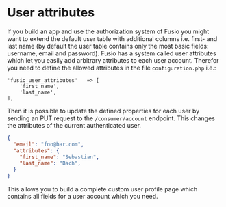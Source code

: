
# User attributes

If you build an app and use the authorization system of Fusio you might want to extend the default user table with
additional columns i.e. first- and last name (by default the user table contains only the most basic fields: username,
email and password). Fusio has a system called user attributes which let you easily add arbitrary attributes to each
user account. Therefor you need to define the allowed attributes in the file `configuration.php` i.e.:

```
'fusio_user_attributes'   => [
    'first_name',
    'last_name',
],
```

Then it is possible to update the defined properties for each user by sending an PUT request to the `/consumer/account`
endpoint. This changes the attributes of the current authenticated user.

```json
{
  "email": "foo@bar.com",
  "attributes": {
    "first_name": "Sebastian",
    "last_name": "Bach",
  }
}
```

This allows you to build a complete custom user profile page which contains all fields for a user account which you
need.

